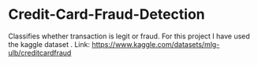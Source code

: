 # Credit-Card-Fraud-Detection
Classifies whether transaction is legit or fraud.
For this project I have used the kaggle dataset .
Link: https://www.kaggle.com/datasets/mlg-ulb/creditcardfraud

